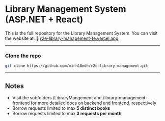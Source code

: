 # Library Management System (ASP.NET + React)

This is the full repository for the Library Management System. You can visit the website at: 🔗 [r2e-library-management-fe.vercel.app](https://r2e-library-management-fe.vercel.app/)

---

### Clone the repo

```bash
git clone https://github.com/minh18ndh/r2e-library-management.git
```

---

## Notes

- Visit the subfolders /LibraryMangement and /library-management-frontend for more detailed docs on backend and frontend, respectively
- Borrow requests limited to max **5 distinct books**
- Borrow requests limited to max **3 requests per month**
